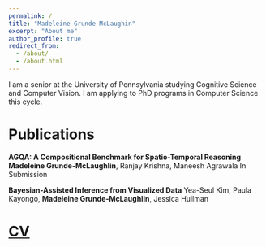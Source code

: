 ```yaml
---
permalink: /
title: "Madeleine Grunde-McLaughin"
excerpt: "About me"
author_profile: true
redirect_from: 
  - /about/
  - /about.html
---
```


I am a senior at the University of Pennsylvania studying Cognitive Science and Computer Vision. I am applying to PhD programs in Computer Science this cycle. 


Publications
======

**AGQA: A Compositional Benchmark for Spatio-Temporal Reasoning**
**Madeleine Grunde-McLaughlin**, Ranjay Krishna, Maneesh Agrawala
In Submission

**Bayesian-Assisted Inference from Visualized Data**
Yea-Seul Kim, Paula Kayongo, **Madeleine Grunde-McLaughlin**, Jessica Hullman


[CV](cv.pdf)
======



